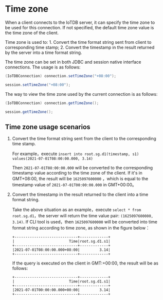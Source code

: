 <!--

    Licensed to the Apache Software Foundation (ASF) under one
    or more contributor license agreements.  See the NOTICE file
    distributed with this work for additional information
    regarding copyright ownership.  The ASF licenses this file
    to you under the Apache License, Version 2.0 (the
    "License"); you may not use this file except in compliance
    with the License.  You may obtain a copy of the License at
    
        http://www.apache.org/licenses/LICENSE-2.0
    
    Unless required by applicable law or agreed to in writing,
    software distributed under the License is distributed on an
    "AS IS" BASIS, WITHOUT WARRANTIES OR CONDITIONS OF ANY
    KIND, either express or implied.  See the License for the
    specific language governing permissions and limitations
    under the License.

-->

# Time zone

When a client connects to the IoTDB server, it can specify the time zone to be used for this connection. If not specified, the default time zone value is the time zone of the client.

Time zone is used to: 1. Convert the time format string sent from client to corresponding time stamp; 2. Convert the timestamp in the result returned by the server into a time format string.

The time zone can be set in both JDBC and session native interface connections. The usage is as follows:

```java
(IoTDBConnection) connection.setTimeZone("+08:00");

session.setTimeZone("+08:00");
```

The way to view the time zone used by the current connection is as follows:

```java
(IoTDBConnection) connection.getTimeZone();

session.getTimeZone();
```

## Time zone usage scenarios

1. Convert the time format string sent from the client to the corresponding time stamp.

   For example，execute `insert into root.sg.d1(timestamp, s1) values(2021-07-01T08:00:00.000, 3.14)`

   Then `2021-07-01T08:00:00.000` will be converted to the corresponding timestamp value according to the time zone of the client. If it's in GMT+08:00,  the result will be `1625097600000` ，which is equal to the timestamp value of  `2021-07-01T00:00:00.000` in GMT+00:00。

2. Convert the timestamp in the result returned to the client into a time format string.

   Take the above situation as an example，execute `select * from root.sg.d1`，the server will return the time value pair:  `(1625097600000, 3.14)`. If CLI tool is used，then `1625097600000` will be converted into time format string according to time zone, as shown in the figure below：

   ```
   +-----------------------------+-------------+
   |                         Time|root.sg.d1.s1|
   +-----------------------------+-------------+
   |2021-07-01T08:00:00.000+08:00|         3.14|
   +-----------------------------+-------------+
   ```

   If the query is executed on the client in GMT:+00:00, the result will be as follows:

   ```
   +-----------------------------+-------------+
   |                         Time|root.sg.d1.s1|
   +-----------------------------+-------------+
   |2021-07-01T00:00:00.000+00:00|         3.14|
   +-----------------------------+-------------+
   ```


